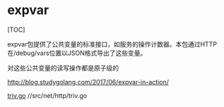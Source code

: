 # expvar

[TOC]

expvar包提供了公共变量的标准接口，如服务的操作计数器。本包通过HTTP在/debug/vars位置以JSON格式导出了这些变量。

对这些公共变量的读写操作都是原子级的

<http://blog.studygolang.com/2017/06/expvar-in-action/>

[triv.go](./example/triv.go)
//src/net/http/triv.go